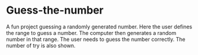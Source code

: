 # Guess-the-number
A fun project guessing a randomly generated number.
Here the user defines the range to guess a number.
The computer then generates a random number in that range.
The user needs to guess the number correctly.
The number of try is also shown.
